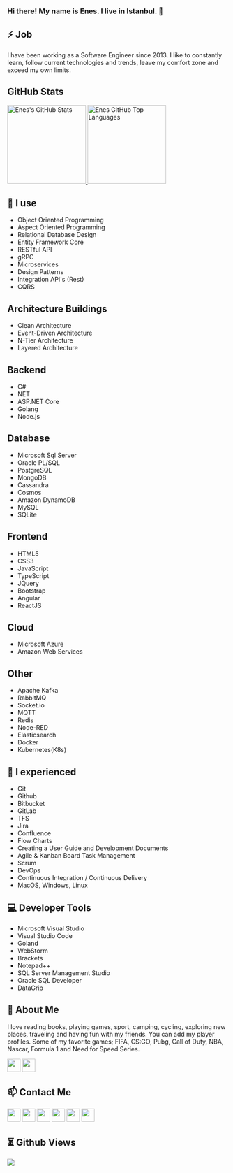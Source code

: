 ### Hi there! My name is Enes. I live in Istanbul. 👋

## ⚡ Job
I have been working as a Software Engineer since 2013. I like to constantly learn, follow current technologies and trends, leave my comfort zone and exceed my own limits.

## GitHub Stats
<a href="https://github.com/jasontaylordev">
  <img height="180em" src="https://github-readme-stats.vercel.app/api?username=enesgezici&show_icons=true&theme=shades-of-purple&count_private=true" alt="Enes's GitHub Stats" />
  <img height="180em" src="https://github-readme-stats.vercel.app/api/top-langs/?username=enesgezici&layout=compact&theme=shades-of-purple&count_private=true" 
    alt="Enes GitHub Top Languages" />
</a>

## 🧠 I use
- Object Oriented Programming 
- Aspect Oriented Programming
- Relational Database Design
- Entity Framework Core
- RESTful API
- gRPC
- Microservices
- Design Patterns
- Integration API's (Rest)
- CQRS

## Architecture Buildings

- Clean Architecture
- Event-Driven Architecture 
- N-Tier Architecture
- Layered Architecture

## Backend

- C#
- NET
- ASP.NET Core
- Golang
- Node.js

## Database 

- Microsoft Sql Server
- Oracle PL/SQL
- PostgreSQL
- MongoDB
- Cassandra
- Cosmos
- Amazon DynamoDB
- MySQL
- SQLite

## Frontend 

- HTML5
- CSS3
- JavaScript
- TypeScript
- JQuery
- Bootstrap
- Angular
- ReactJS 

## Cloud 

- Microsoft Azure 
- Amazon Web Services

## Other 

- Apache Kafka
- RabbitMQ
- Socket.io
- MQTT 
- Redis
- Node-RED
- Elasticsearch
- Docker
- Kubernetes(K8s)

## 🙌 I experienced

- Git
- Github
- Bitbucket
- GitLab
- TFS
- Jira
- Confluence
- Flow Charts
- Creating a User Guide and Development Documents
- Agile & Kanban Board Task Management
- Scrum
- DevOps
- Continuous Integration / Continuous Delivery
- MacOS, Windows, Linux

## 💻 Developer Tools
- Microsoft Visual Studio
- Visual Studio Code
- Goland
- WebStorm
- Brackets
- Notepad++
- SQL Server Management Studio
- Oracle SQL Developer
- DataGrip


## 💬 About Me 
I love reading books, playing games, sport, camping, cycling, exploring new places, traveling and having fun with my friends.
You can add my player profiles. Some of my favorite games; FIFA, CS:GO, Pubg, Call of Duty, NBA, Nascar, Formula 1 and Need for Speed Series.

<a href="https://discord.com/enesgezici#7242" target="_blank" style="text-decoration: none !important;">
  <img width="30px" style="text-decoration: none !important;" src="https://www.svgrepo.com/show/353655/discord-icon.svg" />
</a>

<a href="https://steamcommunity.com/id/enesgezici/" target="_blank" style="text-decoration: none !important;"> 
  <img width="30px" style="text-decoration: none !important;" src="https://upload.wikimedia.org/wikipedia/commons/8/83/Steam_icon_logo.svg" />
</a>

## 📫 Contact Me 

<a href="https://www.enesgezici.com" target="_blank" style="text-decoration: none !important;">  
  <img width="30px" src="https://www.enesgezici.com/img/enesgezici-blog.png" /> 
</a>

<a href="https://www.linkedin.com/in/enesgezici/" target="_blank" style="text-decoration: none !important;">  
  <img width="30px" style="text-decoration: none !important;" src="https://www.vectorlogo.zone/logos/linkedin/linkedin-icon.svg" />
</a>

<a href="https://medium.com/@enesgezici" target="_blank" target="_blank" style="text-decoration: none !important;">  
  <img width="30px" style="text-decoration: none !important;" src="https://www.vectorlogo.zone/logos/medium/medium-tile.svg" />
</a>

<a href="https://www.instagram.com/enesgezici" target="_blank" style="text-decoration: none !important;">  
  <img width="30px" style="text-decoration: none !important;" src="https://www.vectorlogo.zone/logos/instagram/instagram-icon.svg" />
</a>

<a href="https://www.twitter.com/enesgezici" target="_blank" style="text-decoration: none !important;">   
  <img width="30px" style="text-decoration: none !important;" src="https://www.vectorlogo.zone/logos/twitter/twitter-tile.svg" />
</a>

<a href="https://t.me/enesgezici" target="_blank" style="text-decoration: none !important;">  
  <img width="30px" style="text-decoration: none !important;" src="https://www.vectorlogo.zone/logos/telegram/telegram-icon.svg" />
</a>

## ⏳ Github Views

![](https://komarev.com/ghpvc/?username=enesgezici&color=blue)

